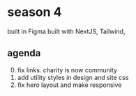 # season 4

built in Figma
built with NextJS, Tailwind, 

## agenda
0. fix links. charity is now community
1. add utility styles in design and site css
2. fix hero layout and make responsive